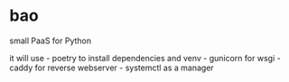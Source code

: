 # bao

small PaaS for Python

it will use
	- poetry to install dependencies and venv
	- gunicorn for wsgi
	- caddy for reverse webserver
	- systemctl as a manager

